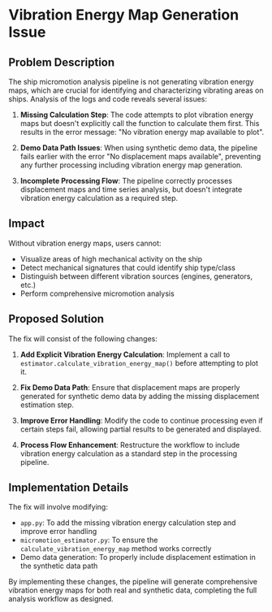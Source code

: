 # Vibration Energy Map Generation Issue

## Problem Description

The ship micromotion analysis pipeline is not generating vibration energy maps, which are crucial for identifying and characterizing vibrating areas on ships. Analysis of the logs and code reveals several issues:

1. **Missing Calculation Step**: The code attempts to plot vibration energy maps but doesn't explicitly call the function to calculate them first. This results in the error message: "No vibration energy map available to plot".

2. **Demo Data Path Issues**: When using synthetic demo data, the pipeline fails earlier with the error "No displacement maps available", preventing any further processing including vibration energy map generation.

3. **Incomplete Processing Flow**: The pipeline correctly processes displacement maps and time series analysis, but doesn't integrate vibration energy calculation as a required step.

## Impact

Without vibration energy maps, users cannot:
- Visualize areas of high mechanical activity on the ship
- Detect mechanical signatures that could identify ship type/class
- Distinguish between different vibration sources (engines, generators, etc.)
- Perform comprehensive micromotion analysis

## Proposed Solution

The fix will consist of the following changes:

1. **Add Explicit Vibration Energy Calculation**: Implement a call to `estimator.calculate_vibration_energy_map()` before attempting to plot it.

2. **Fix Demo Data Path**: Ensure that displacement maps are properly generated for synthetic demo data by adding the missing displacement estimation step.

3. **Improve Error Handling**: Modify the code to continue processing even if certain steps fail, allowing partial results to be generated and displayed.

4. **Process Flow Enhancement**: Restructure the workflow to include vibration energy calculation as a standard step in the processing pipeline.

## Implementation Details

The fix will involve modifying:
- `app.py`: To add the missing vibration energy calculation step and improve error handling
- `micromotion_estimator.py`: To ensure the `calculate_vibration_energy_map` method works correctly
- Demo data generation: To properly include displacement estimation in the synthetic data path

By implementing these changes, the pipeline will generate comprehensive vibration energy maps for both real and synthetic data, completing the full analysis workflow as designed. 